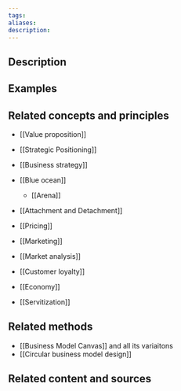 ```yaml
---
tags: 
aliases: 
description:
---
```


## Description


## Examples 


## Related concepts and principles
- [[Value proposition]]
- [[Strategic Positioning]] 
- [[Business strategy]]
- [[Blue ocean]] 
	- [[Arena]]
- [[Attachment and Detachment]]
- [[Pricing]]
- [[Marketing]]
- [[Market analysis]]
- [[Customer loyalty]]

- [[Economy]]
- [[Servitization]]
## Related methods
- [[Business Model Canvas]] and all its variaitons
- [[Circular business model design]]

## Related content and sources
